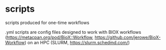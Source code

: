 # scripts
scripts produced for one-time workflows

.yml scripts are config files designed to work with BIOX workflows  (https://metacpan.org/pod/BioX::Workflow, https://github.com/jerowe/BioX-Workflow) on an HPC (SLURM, https://slurm.schedmd.com/)
